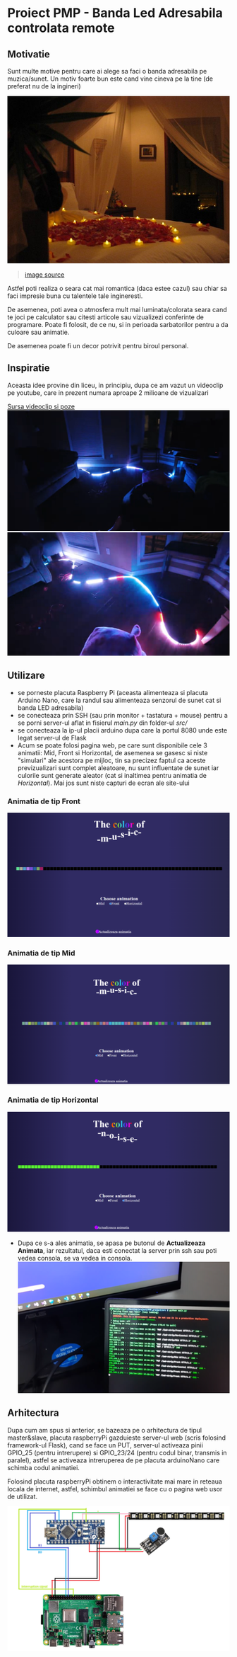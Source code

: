 # Proiect PMP - Banda Led Adresabila controlata remote

## Motivatie

Sunt multe motive pentru care ai alege sa faci o banda adresabila pe muzica/sunet. Un motiv foarte bun este cand vine cineva pe la tine (de preferat nu de la ingineri)

![alt text](documentation/motiv_romantic.jpg)

> [image source](https://i.pinimg.com/originals/12/9c/83/129c83dffec7d33f262780034a4cf422.jpg)

Astfel poti realiza o seara cat mai romantica (daca estee cazul) sau chiar sa faci impresie buna cu talentele tale ingineresti.

De asemenea, poti avea o atmosfera mult mai luminata/colorata seara cand te joci pe calculator sau citesti articole sau vizualizezi conferinte de programare. Poate fi folosit, de ce nu, si in perioada sarbatorilor pentru a da culoare sau animatie.

De asemenea poate fi un decor potrivit pentru biroul personal.

## Inspiratie

Aceasta idee provine din liceu, in principiu, dupa ce am vazut un videoclip pe youtube, care in prezent numara aproape 2 milioane de vizualizari

[Sursa videoclip si poze](https://youtu.be/lU1GVVU9gLU)
![Leduri in actiune 1](/documentation/devon.png)
![Leduri in actiune 2](/documentation/devon2.png)

## Utilizare

- se porneste placuta Raspberry Pi (aceasta alimenteaza si placuta Arduino Nano, care la randul sau alimenteaza senzorul de sunet cat si banda LED adresabila)
- se conecteaza prin SSH (sau prin monitor + tastatura + mouse) pentru a se porni server-ul aflat in fisierul _main.py_ din folder-ul _src/_
- se conecteaza la ip-ul placii arduino dupa care la portul 8080 unde este legat server-ul de Flask
- Acum se poate folosi pagina web, pe care sunt disponibile cele 3 animatii: Mid, Front si Horizontal,
  de asemenea se gasesc si niste "simulari" ale acestora pe mijloc, tin sa precizez faptul ca aceste previzualizari sunt complet aleatoare, nu sunt influentate de sunet iar culorile sunt generate aleator (cat si inaltimea pentru animatia de _Horizontal_). Mai jos sunt niste capturi de ecran ale site-ului

### Animatia de tip Front

![Animatia de tip Front](documentation/web_page_front.png)

### Animatia de tip Mid

![Animatia de tip Mid](documentation/web_page_mid.png)

### Animatia de tip Horizontal

![Animatia de tip Horizontal](documentation/web_page_horizontal.png)

- Dupa ce s-a ales animatia, se apasa pe butonul de **Actualizeaza Animata**, iar rezultatul, daca esti conectat la server prin ssh sau poti vedea consola, se va vedea in consola.
  ![Rezultat consola server](documentation/server_log.png)

## Arhitectura

Dupa cum am spus si anterior, se bazeaza pe o arhitectura de tipul master&slave, placuta raspberryPi gazduieste server-ul web (scris folosind framework-ul Flask), cand se face un PUT, server-ul activeaza pinii GPIO_25 (pentru intrerupere) si GPIO_23/24 (pentru codul binar, transmis in paralel), astfel se activeaza intreruperea de pe placuta arduinoNano care schimba codul animatiei.

Folosind placuta raspberryPi obtinem o interactivitate mai mare in reteaua locala de internet, astfel, schimbul animatiei se face cu o pagina web usor de utilizat.

![arhitectura](documentation/arhitectura.png)
